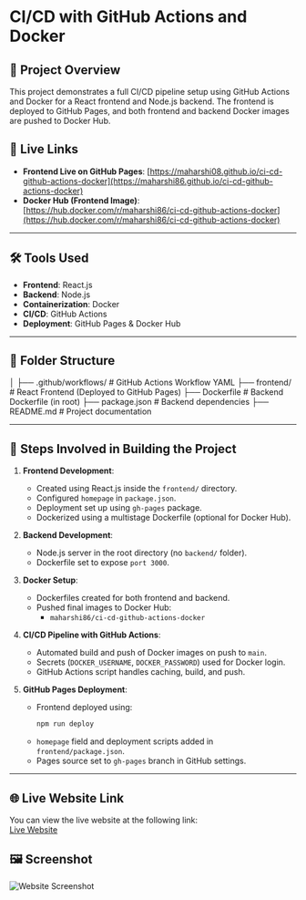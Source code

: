 # CI/CD with GitHub Actions and Docker

## 🔰 Project Overview

This project demonstrates a full CI/CD pipeline setup using GitHub Actions and Docker for a React frontend and Node.js backend. The frontend is deployed to GitHub Pages, and both frontend and backend Docker images are pushed to Docker Hub.

## 🔗 Live Links

- **Frontend Live on GitHub Pages**: [https://maharshi08.github.io/ci-cd-github-actions-docker](https://maharshi86.github.io/ci-cd-github-actions-docker)
- **Docker Hub (Frontend Image)**: [https://hub.docker.com/r/maharshi86/ci-cd-github-actions-docker](https://hub.docker.com/r/maharshi86/ci-cd-github-actions-docker)

---

## 🛠 Tools Used

- **Frontend**: React.js
- **Backend**: Node.js
- **Containerization**: Docker
- **CI/CD**: GitHub Actions
- **Deployment**: GitHub Pages & Docker Hub

---

## 🚧 Folder Structure
│
├── .github/workflows/ # GitHub Actions Workflow YAML
├── frontend/ # React Frontend (Deployed to GitHub Pages)
├── Dockerfile # Backend Dockerfile (in root)
├── package.json # Backend dependencies
├── README.md # Project documentation


---

## 📝 Steps Involved in Building the Project

1. **Frontend Development**:
   - Created using React.js inside the `frontend/` directory.
   - Configured `homepage` in `package.json`.
   - Deployment set up using `gh-pages` package.
   - Dockerized using a multistage Dockerfile (optional for Docker Hub).

2. **Backend Development**:
   - Node.js server in the root directory (no `backend/` folder).
   - Dockerfile set to expose `port 3000`.

3. **Docker Setup**:
   - Dockerfiles created for both frontend and backend.
   - Pushed final images to Docker Hub:
     - `maharshi86/ci-cd-github-actions-docker`

4. **CI/CD Pipeline with GitHub Actions**:
   - Automated build and push of Docker images on push to `main`.
   - Secrets (`DOCKER_USERNAME`, `DOCKER_PASSWORD`) used for Docker login.
   - GitHub Actions script handles caching, build, and push.

5. **GitHub Pages Deployment**:
   - Frontend deployed using:
     ```bash
     npm run deploy
     ```
   - `homepage` field and deployment scripts added in `frontend/package.json`.
   - Pages source set to `gh-pages` branch in GitHub settings.

---

## 🌐 Live Website Link
You can view the live website at the following link:  
[Live Website](https://maharshi08.github.io/ci-cd-github-actions-docker/)

## 🖼 Screenshot
![Website Screenshot](https://github.com/Maharshi08/my-static-website/raw/main/screenshot.png)
